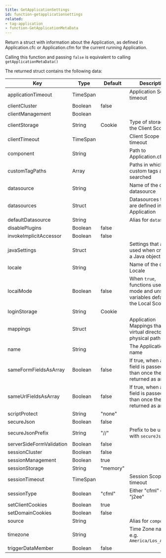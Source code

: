 ```yaml
---
title: GetApplicationSettings
id: function-getapplicationsettings
related:
- tag-application
- function-GetApplicationMetaData
---
```


Return a struct with information about the Application, as defined in Application.cfc or Application.cfm for the current running Application.

Calling this function and passing `false` is equivalent to calling `getApplicationMetaData()`

The returned struct contains the following data:

| Key | Type | Default | Description |
| --- | --- | --- | --- |
|applicationTimeout| TimeSpan | | Application Scope timeout |
|clientCluster| Boolean | false | |
|clientManagement| Boolean | | |
|clientStorage| String | Cookie | Type of storage for the Client Scope |
|clientTimeout| TimeSpan | | Client Scope timeout |
|component| String | | Path to Application.cfc |
|customTagPaths| Array | | Paths in which custom tags are searched |
|datasource| String | | Name of the default datasource |
|datasources| Struct | | Datasources that are defined in the Application |
|defaultDatasource| String | | Alias for `datasource` |
|disablePlugins| Boolean | false | |
|invokeImplicitAccessor| Boolean | false | |
|javaSettings| Struct | | Settings that are used when creating a Java object |
|locale| String | | Name of the default Locale |
|localMode| Boolean | false | When `true`, functions use local mode and unscoped variables default to the Local Scope |
|loginStorage| String | Cookie | |
|mappings| Struct | | Application Mappings that map virtual directories to physical paths |
|name| String | | The Application's name |
|sameFormFieldsAsArray| Boolean | false | If true, when a Form field is passed more than once then it is returned as an array |
|sameUrlFieldsAsArray| Boolean | false | If true, when an URL field is passed more than once then it is returned as an array |
|scriptProtect| String | "none" | |
|secureJson| Boolean | false | |
|secureJsonPrefix| String | "//" | Prefix to be used with `secureJson` |
|serverSideFormValidation| Boolean | false | |
|sessionCluster| Boolean | false | |
|sessionManagement| Boolean | true | |
|sessionStorage| String | "memory" | |
|sessionTimeout| TimeSpan | | Session Scope timeout |
|sessionType| Boolean | "cfml" | Either "cfml" or "j2ee" |
|setClientCookies| Boolean | true | |
|setDomainCookies| Boolean | false | |
|source| String | | Alias for `component` |
|timezone| String | | Time Zone name, e.g. `America/Los_Angeles` |
|triggerDataMember| Boolean | false | |
